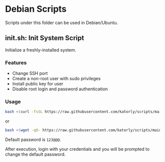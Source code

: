 # Debian Scripts
Scripts under this folder can be used in Debian/Ubuntu.

## init.sh: Init System Script
Initialize a freshly-installed system.

### Features
- Change SSH port
- Create a non-root user with sudo privileges
- Install public key for user
- Disable root login and password authentication

### Usage
```bash
bash <(curl -fsSL https://raw.githubusercontent.com/katorly/scripts/main/debian/init.sh)
```
or
```bash
bash <(wget -qO- https://raw.githubusercontent.com/katorly/scripts/main/debian/init.sh)
```
Default password is `123@@@`.

After execution, login with your credentials and you will be prompted to change the default password.
